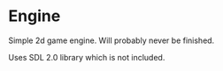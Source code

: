 Engine
======

Simple 2d game engine. Will probably never be finished.

Uses SDL 2.0 library which is not included.
